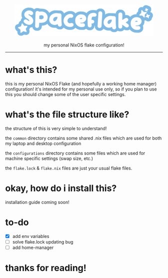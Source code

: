 <h3 align="center"><img src="/common/spaceflakelogo2.png" alt="logo" height="100px"></h3>
<p align="center">my personal NixOS flake configuration!</p>
<hr class="solid">

# what's this?
this is my personal NixOS Flake (and hopefully a working home manager) configuration! it's intended for my personal use only, so if you plan to use this you should change some of the user specific settings.

# what's the file structure like?
the structure of this is very simple to understand!

the `common` directory contains some shared .nix files which are used for both my laptop and desktop configuration

the `configurations` directory contains some files which are used for machine specific settings (swap size, etc.)

the `flake.lock` & `flake.nix` files are just your usual flake files.

# okay, how do i install this?
installation guide coming soon!

# to-do
- [X] add env variables
- [ ] solve flake.lock updating bug
- [ ] add home-manager

# thanks for reading!
